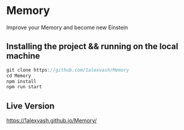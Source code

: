 # Memory

Improve your Memory and become new Einstein

## Installing the project && running on the local machine

```js
git clone https://github.com/1alexvash/Memory
cd Memory
npm install
npm run start

```

## Live Version

https://1alexvash.github.io/Memory/
